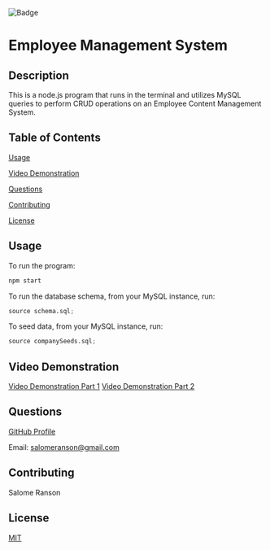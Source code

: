 ![Badge](https://badgen.net/badge/license/MIT/blue)

# Employee Management System

## Description

This is a node.js program that runs in the terminal and utilizes MySQL queries to perform CRUD operations on an Employee Content Management System.

## Table of Contents

[Usage](https://github.com/sranson/employee-tracker#Usage)

[Video Demonstration](https://github.com/sranson/employee-tracker#Video-Demonstration)

[Questions](https://github.com/sranson/employee-tracker#Questions)

[Contributing](https://github.com/sranson/employee-tracker#Contributing)

[License](https://github.com/sranson/employee-tracker#License)

## Usage

To run the program:

```python
npm start
```

To run the database schema, from your MySQL instance, run:

```python
source schema.sql;
```

To seed data, from your MySQL instance, run:

```python
source companySeeds.sql;
```

## Video Demonstration

[Video Demonstration Part 1](https://www.youtube.com/watch?v=dHcbi94hGYs)
[Video Demonstration Part 2](https://www.youtube.com/watch?v=8Vat3HqAMm4)

## Questions

[GitHub Profile](https://github.com/sranson)

Email: salomeranson@gmail.com

## Contributing

Salome Ranson

## License

[MIT](https://choosealicense.com/licenses/mit/)
